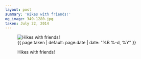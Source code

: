 ```yaml
---
layout: post
summary: 'Hikes with friends!'
og_image: 349-1280.jpg
taken: July 22, 2014
---
```


<figure class="post" data-src="{{ site.assets_url }}/{{ page.og_image }}">
<img alt="Hikes with friends!" sizes="(min-width: 700px) 50vw, calc(100vw - 2rem)" src="{{ site.assets_url }}/349-640.jpg" srcset="{{ site.assets_url }}/349-1280.jpg 1280w, {{ site.assets_url }}/349-960.jpg 960w, {{ site.assets_url }}/349-640.jpg 640w, {{ site.assets_url }}/349-320.jpg 320w"/>
<figcaption>
<time>{{ page.taken | default: page.date | date: "%B %-d, %Y" }}</time>
<p>Hikes with friends!</p>
</figcaption>
</figure>
